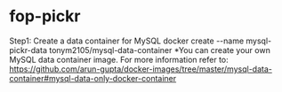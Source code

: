 # fop-pickr

Step1: Create a data container for MySQL
docker create --name mysql-pickr-data tonym2105/mysql-data-container
*You can create your own MySQL data container image.  For more information refer to: https://github.com/arun-gupta/docker-images/tree/master/mysql-data-container#mysql-data-only-docker-container
